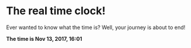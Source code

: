 # The real time clock!

Ever wanted to know what the time is? Well, your journey is about to end!

**The time is Nov 13, 2017, 16:01**